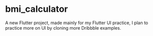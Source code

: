 # bmi_calculator

A new Flutter project, made mainly for my Flutter UI practice, I plan to practice more on UI by cloning more Dribbble examples.
